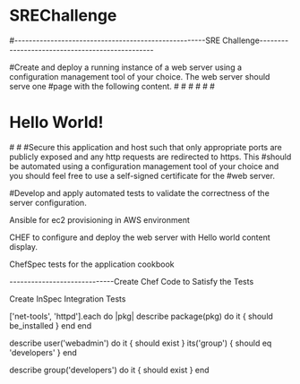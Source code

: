 # SREChallenge

#-----------------------------------------------------SRE Challenge------------------------------------------------

#Create and deploy a running instance of a web server using a configuration management tool of your choice. The web server should serve one #page with the following content.
#<html>
#<head>
#<title>Hello World</title>
#</head>
#<body>
#<h1>Hello World!</h1>
#</body>
#</html>
#Secure this application and host such that only appropriate ports are publicly exposed and any http requests are redirected to https. This #should be automated using a configuration management tool of your choice and you should feel free to use a self-signed certificate for the #web server.

#Develop and apply automated tests to validate the correctness of the server configuration.

Ansible for ec2 provisioning in AWS environment 

CHEF to configure and deploy the web server with Hello world content display. 




ChefSpec tests for the application cookbook 


-----------------------------Create Chef Code to Satisfy the Tests

Create InSpec Integration Tests

['net-tools', 'httpd'].each do |pkg|
  describe package(pkg) do
    it { should be_installed }
  end
end

describe user('webadmin') do
    it { should exist }
    its('group') { should eq 'developers' }
end 

describe group('developers') do
    it { should exist }
end 

  
